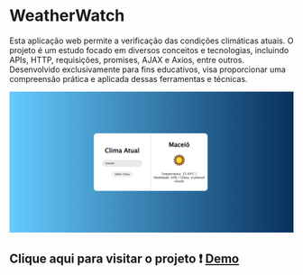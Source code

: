 # WeatherWatch
Esta aplicação web permite a verificação das condições climáticas atuais. O projeto é um estudo focado em diversos conceitos e tecnologias, incluindo APIs, HTTP, requisições, promises, AJAX e Axios, entre outros. Desenvolvido exclusivamente para fins educativos, visa proporcionar uma compreensão prática e aplicada dessas ferramentas e técnicas.

<img src="src/img/image.png" alt="">

## Clique aqui para visitar o projeto ❗ <a href="https://victorbrasileiroo.github.io/WeatherWatch/">Demo</a>

